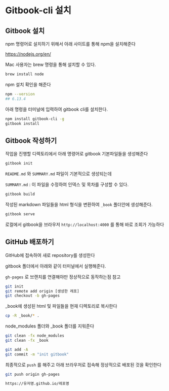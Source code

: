# Gitbook-cli 설치



## Gitbook 설치

npm 명령어로 설치하기 위해서 아래 사이트를 통해 npm을 설치해준다

https://nodejs.org/en/

Mac 사용자는 brew 명령을 통해 설치할 수 있다.

```bash
brew install node
```



npm 설치 확인을 해준다

```bash
npm --version
## 6.13.4
```



아래 명령을 터미널에 입력하여 gitbook cli를 설치한다.

```bash
npm install gitbook-cli -g
gitbook install
```



## Gitbook 작성하기

작업을 진행할 디렉토리에서 아래 명령어로 gitbook 기본파일들을 생성해준다

```bash
gitbook init
```

`README.md` 와 `SUMMARY.md` 파일이 기본적으로 생성되는데

`SUMMARY.md` : 이 파일을 수정하여 인덱스 및 목차를 구성할 수 있다.



```bash
gitbook build
```

작성된 markdown 파일들을 html 형식을 변환하여 `_book` 폴더안에 생성해준다.



```bash
gitbook serve
```

로컬에서 gitbook을 브라우저 `http://localhost:4000` 를 통해 바로 조회가 가능하다



## GitHub 배포하기

GitHub에 접속하여 새로 repository를 생성한다

gitbook 폴더에서 아래와 같이 터미널에서 실행해준다.

`gh-pages` 로 브랜치를 연결해야만 정상적으로 동작하는점 참고

```bash
git init
git remote add origin [생성한 레포]
git checkout -b gh-pages 
```

_book에 생성된 html 및 파일들을 현재 디렉토리로 복사한다

```bash
cp -R _book/* .
```

node_modules 폴더와 _book 폴더를 지워준다

```bash
git clean -fx node_modules
git clean -fx _book
```

```bash
git add -A
git commit -m "init gitbook"
```

최종적으로 `push` 를 해주고 아래 브라우저로 접속해 정상적으로 배포된 것을 확인한다

```bash
git push origin gh-pages
```

```bash 
https://유저명.github.io/레포명
```


